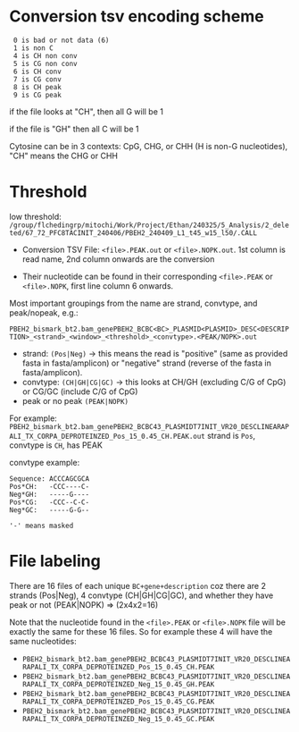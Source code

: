  
# Conversion tsv encoding scheme

```
 0 is bad or not data (6)
 1 is non C 
 4 is CH non conv
 5 is CG non conv
 6 is CH conv
 7 is CG conv
 8 is CH peak
 9 is CG peak
 ```

if the file looks at "CH", then all G will be 1 

if the file is "GH" then all C will be 1

Cytosine can be in 3 contexts: CpG, CHG, or CHH (H is non-G nucleotides), "CH" means the CHG or CHH


# Threshold

low threshold: `/group/flchedingrp/mitochi/Work/Project/Ethan/240325/5_Analysis/2_deleted/67_72_PFC8TACINIT_240406/PBEH2_240409_L1_t45_w15_l50/.CALL`

- Conversion TSV File: `<file>.PEAK.out` or `<file>.NOPK.out`. 1st column is read name, 2nd column onwards are the conversion

- Their nucleotide can be found in their corresponding `<file>.PEAK` or `<file>.NOPK`, first line column 6 onwards.

Most important groupings from the name are strand, convtype, and peak/nopeak, e.g.:

`PBEH2_bismark_bt2.bam_genePBEH2_BCBC<BC>_PLASMID<PLASMID>_DESC<DESCRIPTION>_<strand>_<window>_<threshold>_<convtype>.<PEAK/NOPK>.out`

- strand: `(Pos|Neg)` -> this means the read is "positive" (same as provided fasta in fasta/amplicon) or "negative" strand (reverse of the fasta in fasta/amplicon). 
- convtype: `(CH|GH|CG|GC)` -> this looks at CH/GH (excluding C/G of CpG) or CG/GC (include C/G of CpG)
- peak or no peak `(PEAK|NOPK)`

For example: `PBEH2_bismark_bt2.bam_genePBEH2_BCBC43_PLASMIDT7INIT_VR20_DESCLINEARAPALI_TX_CORPA_DEPROTEINZED_Pos_15_0.45_CH.PEAK.out`
strand is `Pos`, convtype is `CH`, has PEAK

convtype example:

```
Sequence: ACCCAGCGCA
Pos*CH:   -CCC----C-
Neg*GH:   -----G----
Pos*CG:   -CCC--C-C-
Neg*GC:   -----G-G--

'-' means masked
```

# File labeling

There are 16 files of each unique `BC+gene+description` coz there are 2 strands (Pos|Neg), 4 convtype (CH|GH|CG|GC), and whether they have peak or not (PEAK|NOPK) => (2x4x2=16)
 
Note that the nucleotide found in the `<file>.PEAK` or `<file>.NOPK` file will be exactly the same for these 16 files. So for example these 4 will have the same nucleotides:
- `PBEH2_bismark_bt2.bam_genePBEH2_BCBC43_PLASMIDT7INIT_VR20_DESCLINEARAPALI_TX_CORPA_DEPROTEINZED_Pos_15_0.45_CH.PEAK`
- `PBEH2_bismark_bt2.bam_genePBEH2_BCBC43_PLASMIDT7INIT_VR20_DESCLINEARAPALI_TX_CORPA_DEPROTEINZED_Neg_15_0.45_GH.PEAK`
- `PBEH2_bismark_bt2.bam_genePBEH2_BCBC43_PLASMIDT7INIT_VR20_DESCLINEARAPALI_TX_CORPA_DEPROTEINZED_Pos_15_0.45_CG.PEAK`
- `PBEH2_bismark_bt2.bam_genePBEH2_BCBC43_PLASMIDT7INIT_VR20_DESCLINEARAPALI_TX_CORPA_DEPROTEINZED_Neg_15_0.45_GC.PEAK`
